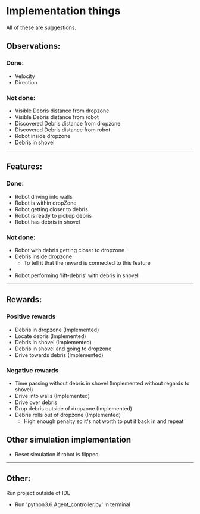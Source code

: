 # Implementation things
All of these are suggestions.

## Observations:
### Done:
- Velocity
- Direction

### Not done:
- Visible Debris distance from dropzone
- Visible Debris distance from robot
- Discovered Debris distance from dropzone
- Discovered Debris distance from robot
- Robot inside dropzone
- Debris in shovel

---------------------

## Features:
### Done:
- Robot driving into walls
- Robot is within dropZone
- Robot getting closer to debris
- Robot is ready to pickup debris
- Robot has debris in shovel


### Not done:
- Robot with debris getting closer to dropzone
- Debris inside dropzone 
    - To tell it that the reward is connected to this feature
- 
- Robot performing 'lift-debris' with debris in shovel

---------------------

## Rewards:
### Positive rewards
- Debris in dropzone (Implemented)
- Locate debris (Implemented)
- Debris in shovel (Implemented)
- Debris in shovel and going to dropzone
- Drive towards debris (Implemented)

### Negative rewards
- Time passing without debris in shovel (Implemented without regards to shovel)
- Drive into walls (Implemented)
- Drive over debris
- Drop debris outside of dropzone (Implemented)
- Debris rolls out of dropzone (Implemented)
    - High enough penalty so it's not worth to put it back in and repeat

## Other simulation implementation
- Reset simulation if robot is flipped

---------------------

## Other:
Run project outside of IDE
- Run 'python3.6 Agent_controller.py' in terminal
